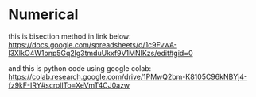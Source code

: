 # Numerical
this is bisection method in link below:
https://docs.google.com/spreadsheets/d/1c9FvwA-l3XIkO4W1onp5Gq2lg3tmduUkxf9V1MNIKzs/edit#gid=0

and this is python code using google colab:
https://colab.research.google.com/drive/1PMwQ2bm-K8105C96kNBYj4-fz9kF-IRY#scrollTo=XeVmT4CJ0azw



